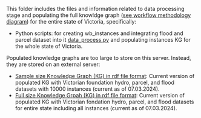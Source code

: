 ﻿This folder includes the files and information related to data processing stage and populating the full knowldge graph ([see workflow methodology diagram](Methodology_and_Scripts/methodology_workflow.svg)) for the entire state of Victoria, specifically: 

- Python scripts: for creating wb_instances and integrating flood and parcel dataset into it [data_process.py](data_process.py) and populating instances KG for the whole state of Victoria. 

Populated knowledge graphs are too large to store on this server. Instead, they are stored on an external server:
- [Sample size Knowledge Graph (KG) in rdf file format](https://rmiteduau-my.sharepoint.com/:u:/g/personal/nenad_radosevic_rmit_edu_au/EdUZGYQ0uc1Mk6lsCxwxBrMBD8jY1YKY5se8KTXepWrdWA?e=KRTdeg): Current version of populated KG with Victorian foundation hydro, parcel, and flood datasets with 10000 instances (current as of 07.03.2024).
- [Full size Knowledge Grpah (KG) in rdf file format](https://www.dropbox.com/scl/fi/g8eyvn2upfhck31nfe84z/KG240307.rdf?rlkey=1nnao18gsm7dygrdui1q63pir&st=fsiayzir&dl=0): Current version of populated KG with Victorian fondation hydro, parcel, and flood datasets for entire state including all instances (current as of 07.03.2024).
